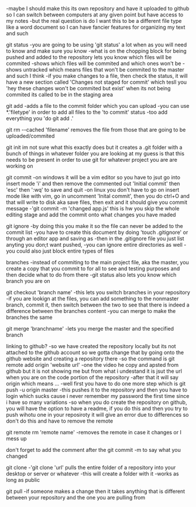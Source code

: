 -maybe I should make this its own repository and have it uploaded to github so I can switch
between computers at any given point but have access to my notes
-but the real question is do I want this to be a different file type like a word document so I can
have fancier features for organizing my text and such

git status
-you are going to be using 'git status' a lot when as you will need to know and make sure you know
-what is on the chopping block for being pushed and added to the repository
lets you know which files will be commited
-shows which files will be commited and which ones won't be
-shows untracked which means files that won't be commited to the master and such I think
-if you make changes to a file, then check the status, it will have a new section called
'Changes not staged for commit' which tesll you 'hey these changes won't be commited but exist' 
when its not being commited its called to be in the staging area

git add
-adds a file to the commit folder which you can upload
-you can use *.'filetype' in order to add all files to the 'to commit' status
-too add everything you 'do git add .'

git rm --cached 'filename'
removes the file from those that are going to be uploaded/commited

git init
im not sure what this exactly does but it creates a .git folder with a bunch of things
in whatever folder you are looking at
my guess is that this needs to be present in order to use git for whatever project you are are
working on

git commit
-on windows it will be a vim editor so you have to jsut go into insert mode 'i' and then remove the commented out 'Initial commit' then 'esc' then ':wq' to save and quit
-on linux you don't have to go on insert mode like with vim, go in uncomment 'Inital commit', then you do ctrl+O and that will write to disk aka save files, then exit and it should give you commit message
-'git commit -m 'changed app.js' this is hw you skip the whole editing stage and add the commit onto what changes you have maded

git ignore
-by doing this you make it so the file can never be added to the commit list
-you have to create this document by doing 'touch .gitignore' or through an editor app and saving as
-then in the .gitignore file you just list anyting you don;t want pushed,
-you can ignore entire directories as well
-you could also just block entire types of files

branches
-instead of commiting to the main project file, aka the master, you create a copy that you commit to for all to see and testing purposes and then decide what to do from there
-git status also lets you know which branch you are on

git checkout 'branch name'
-this lets you switch branches in your repository
-if you are lookign at the files, you can add something to the nonmaster branch, commit it, then switch between the two to see that there is indeed a difference between the branches content
-you can merge to make the branches the same

git merge 'branchname'
-lets you merge the master and the specified branch

linking to github?
-so we have created the repository locally but its not attached to the github account so we gotta change that by going onto the github website and creating a repository there
-so the command is git remote add origin 'website url'
-one the video he copy and apsted from github but it is not showing me but from what i undestand it is jsut the url when you are on the code portion of the repository
-after that it will say origin which means ...
-well first you have to do one more step which is git push -u origin master
-this pushes it to the repository and then you have to login which sucks cause i never remember my password the first time since i have so many variations
-so when you do create the repository on github, you will have the option to have a readme, if you do this and then you try to push wihotu one in your reposiroty it will give an error due to differences so don't do this and have to remove the remote

git remote rm 'remote name'
-removes the remote in case it changes or I mess up

don't forget to add the comment after the git commit -m to say what you changed


git clone
-'git clone 'url' pulls the entire folder of a repository into your desktop or server or whatever
-this will create a folder with it
-works as long as public

git pull
-if someone makes a change then it takes anything that is different between your repository and
the one you are pulling from

